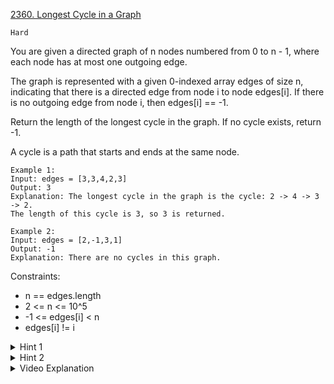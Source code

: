 [2360. Longest Cycle in a Graph](https://leetcode.com/problems/longest-cycle-in-a-graph/description/)

`Hard`

You are given a directed graph of n nodes numbered from 0 to n - 1, where each node has at most one outgoing edge.

The graph is represented with a given 0-indexed array edges of size n, indicating that there is a directed edge from node i to node edges[i]. If there is no outgoing edge from node i, then edges[i] == -1.

Return the length of the longest cycle in the graph. If no cycle exists, return -1.

A cycle is a path that starts and ends at the same node.

```
Example 1:
Input: edges = [3,3,4,2,3]
Output: 3
Explanation: The longest cycle in the graph is the cycle: 2 -> 4 -> 3 -> 2.
The length of this cycle is 3, so 3 is returned.

Example 2:
Input: edges = [2,-1,3,1]
Output: -1
Explanation: There are no cycles in this graph.
```

Constraints:

- n == edges.length
- 2 <= n <= 10^5
- -1 <= edges[i] < n
- edges[i] != i

<details>
<summary>Hint 1</summary>

How many cycles can each node at most be part of?

</details>

<details>
<summary>Hint 2</summary>

Each node can be part of at most one cycle. Start from each node and find the cycle that it is part of if there is any. Save the already visited nodes to not repeat visiting the same cycle multiple times.

</details>

<details>
<summary>Video Explanation</summary>

[HuifengGuan](https://www.youtube.com/watch?v=_eeiFV137pw)
</details>
